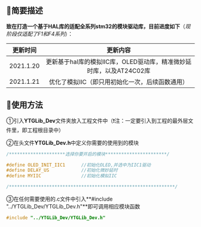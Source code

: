 ## 📕简要描述

**致在打造一个基于HAL库的适配全系列stm32的模块驱动库，目前进度如下**（*现阶段仅适配了F1和F4系列*）：

| 更新时间  |                           更新内容                           |
| --------- | :----------------------------------------------------------: |
| 2021.1.20 | 更新基于hal库的模拟IIC库，OLED驱动库，精准微妙延时库，以及AT24C02库 |
| 2021.1.21 |       优化了模拟IIC（即只用初始化一次，后续函数通用）        |

## 🔨使用方法

①引入**YTGLib_Dev**文件夹放入工程文件中（❗注：一定要引入到工程的最外层文件里，即工程根目录中）

②在头文件**YTGLib_Dev.h**中定义你需要的使用到的模块

```c
/*********************选择你要开启的模块***********************/

#define OLED_INIT_IIC1		//初始化OLED,并选中为IIC1驱动
#define DELAY_US  			//初始化微妙延时
#define MYIIC				//初始化模拟IIC

/**************************************************************/
```

③在任何需要使用的.c文件中引入**#include "../YTGLib_Dev/YTGLib_Dev.h"**即可调用相应模块函数

```c
#include "../YTGLib_Dev/YTGLib_Dev.h"
```
